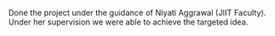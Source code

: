 Done the project under the guidance of Niyati Aggrawal (JIIT Faculty). 
Under her supervision we were able to achieve the targeted idea.
